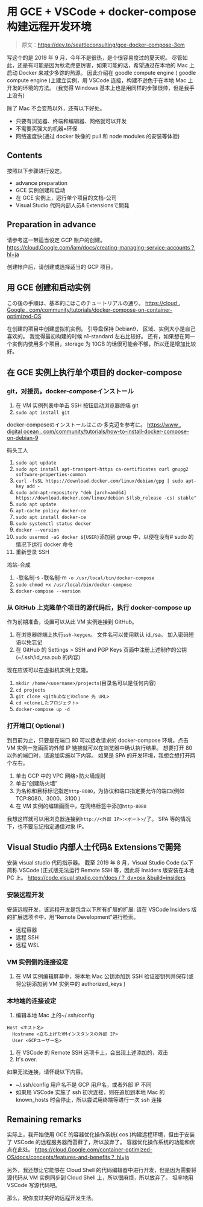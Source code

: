 # 用 GCE + VSCode + docker-compose 构建远程开发环境

> 原文：<https://dev.to/seattleconsulting/gce-docker-compose-3em>

写这个的是 2019 年 9 月，今年不是很热，是个很容易度过的夏天呢。
尽管如此，还是有可能是因为秋老虎更厉害，如果可能的话，希望通过在本地的 Mac 上启动 Docker 来减少多馀的热源。
因此介绍在 goodle compute engine ( goodle compute engine )上建立实例，用 VSCode 连接，构建不逊色于在本地 Mac 上开发的环境的方法。
(我觉得 Windows 基本上也是用同样的步骤很帅，但是我手上没有)

除了 Mac 不会变热以外，还有以下好处。

*   只要有浏览器、终端和编辑器、网络就可以开发
*   不需要买强大的机器=环保
*   网络速度快(通过 docker 映像的 pull 和 node modules 的安装等体验)

## Contents

按照以下步骤进行设定。

*   advance preparation
*   GCE 实例创建和启动
*   在 GCE 实例上，运行单个项目的文档-公司
*   Visual Studio 代码内部人员& Extensionsで開発

## Preparation in advance

请参考这一带适当设定 GCP 账户的创建。
[https://cloud.Google.com/iam/docs/creating-managing-service-accounts？ hl=ja](https://cloud.google.com/iam/docs/creating-managing-service-accounts?hl=ja)

创建帐户后，请创建或选择适当的 GCP 项目。

## 用 GCE 创建和启动实例

この後の手順は、基本的にはこのチュートリアルの通り。
[https://cloud . Google . com/community/tutorials/docker-compose-on-container-optimized-OS](https://cloud.google.com/community/tutorials/docker-compose-on-container-optimized-os)

在创建的项目中创建虚拟机实例。
引导盘保持 Debian9，
区域、实例大小是自己喜欢的。 我觉得最初构建的时候 n1-standard 左右比较好。
还有，如果想在同一个实例内使用多个项目，storage 为 10GB 的话很可能会不够，所以还是增加比较好。

## 在 GCE 实例上执行单个项目的 docker-compose

### git，对接员。docker-composeインストール

1.  在 VM 实例列表中单击 SSH 按钮启动浏览器终端 git
2.  `sudo apt install git`

docker-composeのインストールはこの·多克辺を参考に。
[https://www . digital ocean . com/community/tutorials/how-to-install-docker-compose-on-debian-9](https://www.digitalocean.com/community/tutorials/how-to-install-docker-compose-on-debian-9)

码头工人

1.  `sudo apt update`
2.  `sudo apt install apt-transport-https ca-certificates curl gnupg2 software-properties-common`
3.  `curl -fsSL https://download.docker.com/linux/debian/gpg | sudo apt-key add -`
4.  `sudo add-apt-repository "deb [arch=amd64] https://download.docker.com/linux/debian $(lsb_release -cs) stable"`
5.  `sudo apt update`
6.  `apt-cache policy docker-ce`
7.  `sudo apt install docker-ce`
8.  `sudo systemctl status docker`
9.  `docker --version`
10.  `sudo usermod -aG docker ${USER}`添加到 group 中，以便在没有# sudo 的情况下运行 docker 命令
11.  重新登录 SSH

坞站-合成

1.  `-`联名制-s `-`联名制-m `-o /usr/local/bin/docker-compose`
2.  `sudo chmod +x /usr/local/bin/docker-compose`
3.  `docker-compose --version`

### 从 GitHub 上克隆单个项目的源代码后，执行 docker-compose up

作为前期准备，设置可以从此 VM 实例连接到 GitHub。

1.  在浏览器终端上执行`ssh-keygen`。 文件名可以使用默认 id_rsa。 加入密码短语以免忘记
2.  在 GitHub 的 Settings > SSH and PGP Keys 页面中注册上述制作的公钥(~/.ssh/id_rsa.pub 的内容)

现在应该可以在虚拟机实例上克隆。

1.  `mkdir /home/<username>/projects`(目录名可以是任何内容)
2.  `cd projects`
3.  `git clone <githubなどのclone 先 URL>`
4.  `cd <cloneしたプロジェクト>`
5.  `docker-compose up -d`

### 打开端口( Optional )

到目前为止，只要是在端口 80 可以接收请求的 docker-compose 环境，点击
VM 实例一览画面的外部 IP 链接就可以在浏览器中确认执行结果。
想要打开 80 以外的端口时，请追加实施以下内容。
如果是 SPA 的开发环境，我想会想打开两个左右。

1.  单击 GCP 中的 VPC 网络>防火墙规则
2.  单击“创建防火墙”
3.  为名称和目标标记指定`http-8080`，为协议和端口指定要允许的端口(例如 TCP:8080、3000、3100 )
4.  在 VM 实例的编辑画面中，在网络标签中添加`http-8080`

我想这样就可以用浏览器连接到`http://<外部 IP>:<ポート>/`了。
SPA 等的情况下，也不要忘记指定通信对象 IP。

## Visual Studio 内部人士代码& Extensionsで開発

安装 visual studio 代码指示器。
截至 2019 年 8 月，Visual Studio Code (以下简称 VSCode )正式版无法运行 Remote SSH 等，因此将 Insiders 版安装在本地 PC 上。
[https://code.visual studio.com/docs /？ dv=osx &build=insiders](https://code.visualstudio.com/docs/?dv=osx&build=insiders)

### 安装远程开发

安装远程开发，该远程开发是包含以下所有扩展的扩展:
请在 VSCode Insiders 版的扩展选项卡中，用“Remote Development”进行检索。

*   远程容器
*   远程 SSH
*   远程 WSL

### VM 实例侧的连接设定

1.  在 VM 实例编辑屏幕中，将本地 Mac 公钥添加到 SSH 验证密钥列并保存(或将公钥添加到 VM 实例中的 authorized_keys )

### 本地端的连接设定

1.  编辑本地 Mac 上的~/.ssh/config

```
Host <ホスト名>
  Hostname <立ち上げたVMインスタンスの外部 IP>
  User <GCPユーザー名> 
```

1.  在 VSCode 的 Remote SSH 选项卡上，会出现上述添加的，双击
2.  It's over.

如果无法连接，请怀疑以下内容。

*   ~/.ssh/config 用户名不是 GCP 用户名，或者外部 IP 不同
*   如果用 VSCode 实施了 ssh 初次连接，则在追加到本地 Mac 的 known_hosts 时会停止，所以尝试用终端等进行一次 ssh 连接

## Remaining remarks

实际上，我开始使用 GCE 的容器优化操作系统( cos )构建远程环境，但由于安装了 VSCode 的远程服务器而苔藓了，所以放弃了。
容器优化操作系统的功能和优点在此处。
[https://cloud.Google.com/container-optimized-OS/docs/concepts/features-and-benefits？ hl=ja](https://cloud.google.com/container-optimized-os/docs/concepts/features-and-benefits?hl=ja)

另外，我还想让它能够在 Cloud Shell 的代码编辑器中进行开发，但是因为需要将源代码从 VM 实例同步到 Cloud Shell 上，所以很麻烦，所以放弃了。
坦率地用 VSCode 写源代码吧。

那么，祝你度过美好的远程开发生活。